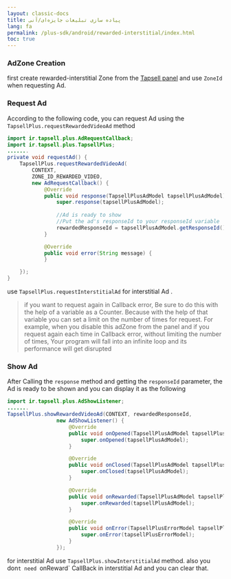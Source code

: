 ```yaml
---
layout: classic-docs
title: پیاده سازی تبلیغات جایزه‌ای/آنی
lang: fa
permalink: /plus-sdk/android/rewarded-interstitial/index.html
toc: true
---
```

### AdZone Creation
first create rewarded-interstitial Zone from the [Tapsell panel](https://dashboard.tapsell.ir/) and use `ZoneId` when requesting Ad.

### Request Ad
According to the following code, you can request Ad using the `TapsellPlus.requestRewardedVideoAd` method
```java
import ir.tapsell.plus.AdRequestCallback;
import ir.tapsell.plus.TapsellPlus;
.......
private void requestAd() {
    TapsellPlus.requestRewardedVideoAd(
        CONTEXT,
        ZONE_ID_REWARDED_VIDEO,
        new AdRequestCallback() {
            @Override
            public void response(TapsellPlusAdModel tapsellPlusAdModel) {
                super.response(tapsellPlusAdModel);
                
                //Ad is ready to show
                //Put the ad's responseId to your responseId variable
                rewardedResponseId = tapsellPlusAdModel.getResponseId();
            }

            @Override
            public void error(String message) {
            }

    });
}
```

use `TapsellPlus.requestInterstitialAd` for interstitial Ad .

> if you want to request again in Callback error, Be sure to do this with the help of a variable as a Counter.
Because with the help of that variable you can set a limit on the number of times for request.
For example, when you disable this adZone from the panel and if you request again each time in Callback error, without limiting the number of times, 
Your program will fall into an infinite loop and its performance will get disrupted

### Show Ad
After Calling the `response` method and getting the `responseId` parameter, the Ad is ready to be shown and you can display it as the following

```java
import ir.tapsell.plus.AdShowListener;
.......
TapsellPlus.showRewardedVideoAd(CONTEXT, rewardedResponseId,
                new AdShowListener() {
                    @Override
                    public void onOpened(TapsellPlusAdModel tapsellPlusAdModel) {
                        super.onOpened(tapsellPlusAdModel);
                    }

                    @Override
                    public void onClosed(TapsellPlusAdModel tapsellPlusAdModel) {
                        super.onClosed(tapsellPlusAdModel);
                    }

                    @Override
                    public void onRewarded(TapsellPlusAdModel tapsellPlusAdModel) {
                        super.onRewarded(tapsellPlusAdModel);
                    }

                    @Override
                    public void onError(TapsellPlusErrorModel tapsellPlusErrorModel) {
                        super.onError(tapsellPlusErrorModel);
                    }
                });
```
for interstitial Ad use `TapsellPlus.showInterstitialAd` method. also  you don`t need `onReward` CallBack in interstitial Ad and you can clear that.

